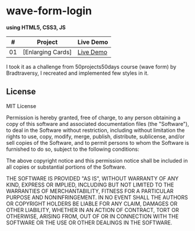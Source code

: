 # wave-form-login
**using HTML5, CSS3, JS**

|  #  | Project                                                                                                                     | Live Demo                                                                         |
| :-: | --------------------------------------------------------------------------------------------------------------------------- | --------------------------------------------------------------------------------- |
| 01  | [Enlarging Cards]                                                                                                           | [Live Demo](https://balajin96.github.io/wave-form-login/)               |

I took it as a challenge from 50projects50days course (wave form) by Bradtraversy, I recreated and implemented few styles in it. 

## License
MIT License

Permission is hereby granted, free of charge, to any person obtaining a copy
of this software and associated documentation files (the "Software"), to deal
in the Software without restriction, including without limitation the rights
to use, copy, modify, merge, publish, distribute, sublicense, and/or sell
copies of the Software, and to permit persons to whom the Software is
furnished to do so, subject to the following conditions:

The above copyright notice and this permission notice shall be included in all
copies or substantial portions of the Software.

THE SOFTWARE IS PROVIDED "AS IS", WITHOUT WARRANTY OF ANY KIND, EXPRESS OR
IMPLIED, INCLUDING BUT NOT LIMITED TO THE WARRANTIES OF MERCHANTABILITY,
FITNESS FOR A PARTICULAR PURPOSE AND NONINFRINGEMENT. IN NO EVENT SHALL THE
AUTHORS OR COPYRIGHT HOLDERS BE LIABLE FOR ANY CLAIM, DAMAGES OR OTHER
LIABILITY, WHETHER IN AN ACTION OF CONTRACT, TORT OR OTHERWISE, ARISING FROM,
OUT OF OR IN CONNECTION WITH THE SOFTWARE OR THE USE OR OTHER DEALINGS IN THE
SOFTWARE.
